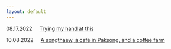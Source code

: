 ```yaml
---
layout: default
---
```

08.17.2022&nbsp;&nbsp;&nbsp;&nbsp;&nbsp;[Trying my hand at this](./17aug2022.md)

10.08.2022&nbsp;&nbsp;&nbsp;&nbsp;&nbsp;[A songthaew, a café in Paksong, and a coffee farm](./8Oct2022.md)

